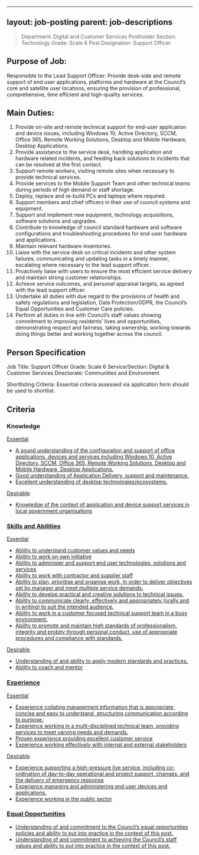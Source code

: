 
---
layout: job-posting
parent: job-descriptions
---




> Department: Digital and Customer Services
> Postholder Section: Technology
> Grade: Scale 6
> Post Designation: Support Officer 

## Purpose of Job:
Responsible to the Lead Support Officer:
Provide desk-side and remote support of end user applications, platforms and hardware at the Council’s core and satellite user locations, ensuring the provision of professional, comprehensive, time efficient and high-quality services.

## Main Duties:
1.  Provide on-site and remote technical support for end-user application and device issues, including Windows 10, Active Directory, SCCM, Office 365, Remote Working Solutions, Desktop and Mobile Hardware, Desktop Applications.
2.  Provide assistance to the service desk, handling application and hardware related incidents, and feeding back solutions to incidents that can be resolved at the first contact.
3.  Support remote workers, visiting remote sites when necessary to provide technical services.
4.  Provide services to the Mobile Support Team and other technical teams during periods of high demand or staff shortage.
5.  Deploy, replace and re-build PCs and laptops where required.
6.  Support members and chief officers in their use of council systems and equipment.
7.  Support and implement new equipment, technology acquisitions, software solutions and upgrades.
8.  Contribute to knowledge of council standard hardware and software configurations and troubleshooting procedures for end-user hardware and applications.
9.  Maintain relevant hardware inventories.
10.  Liaise with the service desk on critical incidents and other system failures, communicating and updating tasks in a timely manner, escalating where necessary to the lead support officer.
11.  Proactively liaise with users to ensure the most efficient service delivery and maintain strong customer relationships.
12.  Achieve service outcomes, and personal appraisal targets, as agreed with the lead support officer.
13.  Undertake all duties with due regard to the provisions of health and safety regulations and legislation, Data Protection/GDPR, the Council’s Equal Opportunities and Customer Care policies.
14.  Perform all duties in line with Council’s staff values showing commitment to improving residents’ lives and opportunities, demonstrating respect and fairness, taking ownership, working towards doing things better and working together across the council.

## Person Specification
Job Title: Support Officer
Grade: Scale 6
Service/Section: Digital & Customer Services
Directorate: Communities and Environment

Shortlisting Criteria: Essential criteria assessed via application form should be used to shortlist.

## Criteria
### Knowledge
<u>Essential
-   A sound understanding of the configuration and support of office applications, devices and services including Windows 10, Active Directory, SCCM, Office 365, Remote Working Solutions, Desktop and Mobile Hardware, Desktop Applications.
-   Good understanding of Application Delivery, support and maintenance.
-   Excellent understanding of desktop technologies/ecosystems.

<u>Desirable
-   Knowledge of the context of application and device support services in local government organisations

### Skills and Abilities
<u>Essential
-   Ability to understand customer values and needs
-   Ability to work on own initiative
-   Ability to administer and support end user technologies, solutions and services
-   Ability to work with contractor and supplier staff
-   Ability to plan, prioritise and organise work, in order to deliver objectives set by manager and meet multiple service demands.
-   Ability to develop practical and creative solutions to technical issues.
-   Ability to communicate clearly, effectively and appropriately (orally and in writing) to suit the intended audience.
-   Ability to work in a customer focused technical support team in a busy environment.
-   Ability to promote and maintain high standards of professionalism, integrity and probity through personal conduct, use of appropriate procedures and compliance with standards.
    
<u>Desirable
-   Understanding of and ability to apply modern standards and practices.
-   Ability to coach and mentor

### Experience
<u>Essential
-   Experience collating management information that is appropriate, concise and easy to understand, structuring communication according to purpose.    
-   Experience working in a multi-disciplined technical team, providing services to meet varying needs and demands.    
-   Proven experience providing excellent customer service    
-   Experience working effectively with internal and external stakeholders

<u>Desirable
-   Experience supporting a high-pressure live service, including co-ordination of day-to-day operational and project support, changes, and the delivery of emergency response   
-   Experience managing and administering end user devices and applications.    
-   Experience working in the public sector

### Equal Opportunities
-   Understanding of and commitment to the Council’s equal opportunities policies and ability to put into practice in the context of this post.
-   Understanding of and commitment to achieving the Council’s staff values and ability to put into practice in the context of this post.
